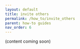 ```yaml
---
layout: default
title: invite others
permalink: /how_to/invite_others
parent: how-to guides
nav_order: 6
---
```


(content coming soon)
